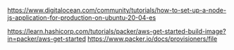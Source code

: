 https://www.digitalocean.com/community/tutorials/how-to-set-up-a-node-js-application-for-production-on-ubuntu-20-04-es

https://learn.hashicorp.com/tutorials/packer/aws-get-started-build-image?in=packer/aws-get-started
https://www.packer.io/docs/provisioners/file
